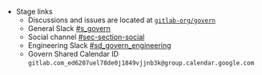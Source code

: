 - Stage links
  - Discussions and issues are located at [`gitlab-org/govern`](https://gitlab.com/gitlab-org/govern)
  - General Slack [#s_govern](https://app.slack.com/client/T02592416/CFHGVJ06R)
  - Social channel [#sec-section-social](https://app.slack.com/client/T02592416/C01ACJRU5PH)
  - Engineering Slack [#sd_govern_engineering](https://app.slack.com/client/T02592416/C040C6LNANB)
  - Govern Shared Calendar ID `gitlab.com_ed6207uel78de0j1849vjjnb3k@group.calendar.google.com`
